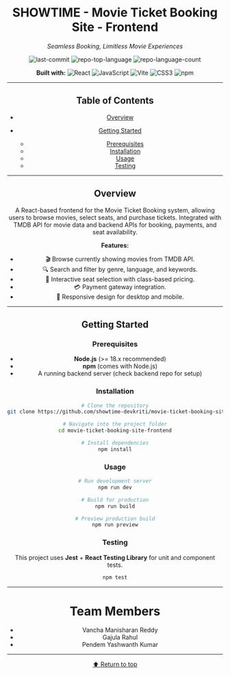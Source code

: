 <div id="top" align="center">

# SHOWTIME - Movie Ticket Booking Site - Frontend

*Seamless Booking, Limitless Movie Experiences*

![last-commit](https://img.shields.io/github/last-commit/showtime-devkriti/movie-ticket-booking-site-frontend?style=flat\&logo=git\&logoColor=white\&color=0080ff)
![repo-top-language](https://img.shields.io/github/languages/top/showtime-devkriti/movie-ticket-booking-site-frontend?style=flat\&color=0080ff)
![repo-language-count](https://img.shields.io/github/languages/count/showtime-devkriti/movie-ticket-booking-site-frontend?style=flat\&color=0080ff)

**Built with:**
![React](https://img.shields.io/badge/React-61DAFB.svg?style=flat\&logo=React\&logoColor=black)
![JavaScript](https://img.shields.io/badge/JavaScript-F7DF1E.svg?style=flat\&logo=JavaScript\&logoColor=black)
![Vite](https://img.shields.io/badge/Vite-646CFF.svg?style=flat\&logo=Vite\&logoColor=white)
![CSS3](https://img.shields.io/badge/CSS3-1572B6.svg?style=flat\&logo=CSS3\&logoColor=white)
![npm](https://img.shields.io/badge/npm-CB3837.svg?style=flat\&logo=npm\&logoColor=white)

---

## Table of Contents

* [Overview](#overview)
* [Getting Started](#getting-started)

  * [Prerequisites](#prerequisites)
  * [Installation](#installation)
  * [Usage](#usage)
  * [Testing](#testing)

---

## Overview

A React-based frontend for the Movie Ticket Booking system, allowing users to browse movies, select seats, and purchase tickets. Integrated with TMDB API for movie data and backend APIs for booking, payments, and seat availability.

**Features:**

* 🎬 Browse currently showing movies from TMDB API.
* 🔍 Search and filter by genre, language, and keywords.
* 💺 Interactive seat selection with class-based pricing.
* 💳 Payment gateway integration.
* 📱 Responsive design for desktop and mobile.

---

## Getting Started

### Prerequisites

* **Node.js** (>= 18.x recommended)
* **npm** (comes with Node.js)
* A running backend server (check backend repo for setup)

### Installation

```sh
# Clone the repository
git clone https://github.com/showtime-devkriti/movie-ticket-booking-site-frontend.git

# Navigate into the project folder
cd movie-ticket-booking-site-frontend

# Install dependencies
npm install
```

### Usage

```sh
# Run development server
npm run dev

# Build for production
npm run build

# Preview production build
npm run preview
```

### Testing

This project uses **Jest** + **React Testing Library** for unit and component tests.

```sh
npm test
```

---
# Team Members

* Vancha Manisharan Reddy
* Gajula Rahul
* Pendem Yashwanth Kumar

---

[⬆ Return to top](#top)

</div>
